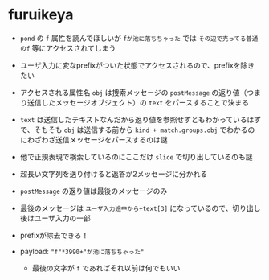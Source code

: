 # furuikeya

- `pond` の `f` 属性を読んでほしいが `fが池に落ちちゃった` では `その辺で売ってる普通のf` 等にアクセスされてしまう
- ユーザ入力に変なprefixがついた状態でアクセスされるので、prefixを除きたい
- アクセスされる属性名 `obj` は捜索メッセージの `postMessage` の返り値（つまり送信したメッセージオブジェクト）の `text` をパースすることで決まる
- `text` は送信したテキストなんだから返り値を参照せずともわかっているはずで、そもそも `obj` は送信する前から `kind + match.groups.obj` でわかるのにわざわざ送信メッセージをパースするのは謎
- 他で正規表現で検索しているのにここだけ `slice` で切り出しているのも謎

- 超長い文字列を送り付けると返答が2メッセージに分かれる
- `postMessage` の返り値は最後のメッセージのみ
- 最後のメッセージは `ユーザ入力途中から+text[3]` になっているので、切り出し後はユーザ入力の一部
- prefixが除去できる！
- payload: `"f"*3990+"が池に落ちちゃった"`
  * 最後の文字が `f` であればそれ以前は何でもいい
  
